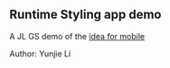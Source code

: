 ## Runtime Styling app demo

A JL GS demo of the [idea for mobile](https://github.com/mapbox/labs/issues/1042)

Author: Yunjie Li
